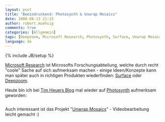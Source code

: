 ```yaml
---
layout: post
title: "Beeindruckend: Photosynth & Unwrap Mosaics"
date: 2008-08-13 21:15
author: robert.muehsig
comments: true
categories: [Allgemein]
tags: [Deepzoom, Microsoft Research, Photosynth, Surface, Unwrap Mosaics]
language: de
---
```

{% include JB/setup %}
<p><a href="http://research.microsoft.com/">Microsoft Research</a> ist Microsofts Forschungsabteilung, welche durch recht "coole" Sache auf sich aufmerksam machen - einige Ideen/Konzepte kann man später auch in richtigen Produkten wiederfinden: <a href="http://www.microsoft.com/surface/index.html">Surface</a> oder <a href="http://labs.live.com/Silverlight+2+Deep+Zoom.aspx">Deepzoom</a>.</p> <p>Heute bin ich bei <a href="http://timheuer.com/blog/archive/2008/08/13/photosynth-gone-wild.aspx">Tim Heuers Blog</a> mal wieder auf <a href="http://labs.live.com/photosynth/">Photosynth</a> aufmerksam geworden:</p> <div class="wlWriterSmartContent" id="scid:5737277B-5D6D-4f48-ABFC-DD9C333F4C5D:e216fe7c-ff92-4fc7-b6f8-78b5a8e20622" style="padding-right: 0px; display: inline; padding-left: 0px; padding-bottom: 0px; margin: 0px; padding-top: 0px"><div id="87695f6b-6a34-4398-8697-392357141486" style="margin: 0px; padding: 0px; display: inline;"><div><a href="http://www.youtube.com/watch?v=gLLzV5qeKyk" target="_new"><img src="{{BASE_PATH}}/assets/wp-images-de/video47b10e6e0aea.jpg" galleryimg="no" onload="var downlevelDiv = document.getElementById('87695f6b-6a34-4398-8697-392357141486'); downlevelDiv.innerHTML = &quot;&lt;div&gt;&lt;object width=\&quot;425\&quot; height=\&quot;350\&quot;&gt;&lt;param name=\&quot;movie\&quot; value=\&quot;http://www.youtube.com/v/gLLzV5qeKyk\&quot;&gt;&lt;\/param&gt;&lt;param name=\&quot;wmode\&quot; value=\&quot;transparent\&quot;&gt;&lt;\/param&gt;&lt;embed src=\&quot;http://www.youtube.com/v/gLLzV5qeKyk\&quot; type=\&quot;application/x-shockwave-flash\&quot; wmode=\&quot;transparent\&quot; width=\&quot;425\&quot; height=\&quot;350\&quot;&gt;&lt;\/embed&gt;&lt;\/object&gt;&lt;\/div&gt;&quot;;" alt=""></a></div></div></div> <p>Auch interessant ist das Projekt "<a href="http://research.microsoft.com/unwrap/">Unwrap Mosaics</a>" - Videobearbeitung leicht gemacht :)</p>
